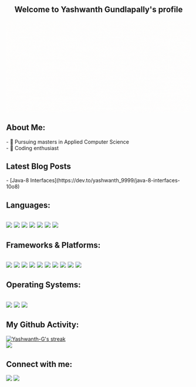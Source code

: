 <h2 align="center">Welcome to Yashwanth Gundlapally's profile</h2>
<p><img align="center" src="https://github.com/Yashwanth-G/Yashwanth-G/blob/main/cover.gif" width="1000" height="250"/></p>

<h2>About Me:</h2>
- 🔭 Pursuing masters in Applied Computer Science<br/>
- 🔭 Coding enthusiast

<h2>Latest Blog Posts</h2>
<!-- BLOG-POST-LIST:START -->
- [Java-8 Interfaces](https://dev.to/yashwanth_9999/java-8-interfaces-10o8)
<!-- BLOG-POST-LIST:END -->

<h2>Languages:</h2>
<h2>
<img src="https://img.shields.io/badge/java-%23ED8B00.svg?style=for-the-badge&logo=java&logoColor=white">
<img src="https://img.shields.io/badge/javascript-%23323330.svg?style=for-the-badge&logo=javascript&logoColor=%23F7DF1E">
<img src="https://img.shields.io/badge/python-3670A0?style=for-the-badge&logo=python&logoColor=ffdd54">
<img src="https://img.shields.io/badge/r-%23276DC3.svg?style=for-the-badge&logo=r&logoColor=white">
<img src="https://img.shields.io/badge/HTML-239120?style=for-the-badge&logo=html5&logoColor=white">
<img src="https://img.shields.io/badge/css3-%231572B6.svg?style=for-the-badge&logo=css3&logoColor=white">
<img src="https://img.shields.io/badge/c-%2300599C.svg?style=for-the-badge&logo=c&logoColor=white">
</h2>
<h2>Frameworks & Platforms:</h2>
<h2>
<img src="https://img.shields.io/badge/angular-%23DD0031.svg?style=for-the-badge&logo=angular&logoColor=white">
<img src="https://img.shields.io/badge/bootstrap-%23563D7C.svg?style=for-the-badge&logo=bootstrap&logoColor=white">
<img src="https://img.shields.io/badge/spring-%236DB33F.svg?style=for-the-badge&logo=spring&logoColor=white">
<img src="https://img.shields.io/badge/Docker-2CA5E0?style=for-the-badge&logo=docker&logoColor=white">
<img src="https://img.shields.io/badge/kubernetes-326ce5.svg?&style=for-the-badge&logo=kubernetes&logoColor=white">
<img src="https://img.shields.io/badge/Postman-FF6C37?style=for-the-badge&logo=Postman&logoColor=white">
<img src="https://img.shields.io/badge/React-20232A?style=for-the-badge&logo=react&logoColor=61DAFB">
<img src="https://img.shields.io/badge/Spring_Boot-F2F4F9?style=for-the-badge&logo=spring-boot">
<img src="https://img.shields.io/badge/Hibernate-59666C?style=for-the-badge&logo=Hibernate&logoColor=white"> 
<img src="https://img.shields.io/badge/Jira-0052CC?style=for-the-badge&logo=Jira&logoColor=white"> 
</h2>

<h2>Operating Systems:</h2>
<h2>
<img src="https://img.shields.io/badge/Windows-0078D6?style=for-the-badge&logo=windows&logoColor=white">
<img src="https://img.shields.io/badge/Linux-FCC624?style=for-the-badge&logo=linux&logoColor=black">
<img src="https://img.shields.io/badge/Ubuntu-E95420?style=for-the-badge&logo=ubuntu&logoColor=white"> 
</h2>

<h2> My Github Activity: </h2>
<p>
    <a href="#">
        <img title="🔥 Get streak stats for your profile at git.io/streak-stats" alt="Yashwanth-G's streak" src="https://github-readme-streak-stats.herokuapp.com/?user=Yashwanth-G&theme=black-ice&hide_border=true&stroke=0000&background=060A0CD0"/>
    </a>

  <br/>
    <a href="#"><img src="https://github-readme-stats.vercel.app/api?username=Yashwanth-G&show_icons=true&count_private=true&theme=react&hide_border=true&bg_color=0D1117" /></a>
</p>

<p>
<!--<h2>Top Languages used: </h2>  
  <a href="#"><img alt="Yashwanth-G's Top Languages" src="https://github-readme-stats.vercel.app/api/top-langs/?username=Yashwanth-G&langs_count=8&count_private=true&layout=compact&theme=react&hide_border=true&bg_color=0D1117" /></a>
  <br/>
  <!--<b>Note:</b> Top languages is only a metric of the languages my public code consists of and doesn't reflect experience or skill level.

<h2>My Contributions: </h2>
<a href="#"><img alt="Yashwanth-G's Activity Graph" src="https://activity-graph.herokuapp.com/graph?username=Yashwanth-G&bg_color=0D1117&color=5BCDEC&line=5BCDEC&point=FFFFFF&hide_border=true" /></a> 
-->

</p>

<!--
<h2>My Profile Views</h2>
<a href="#">
    <img src="https://komarev.com/ghpvc/?username=Yashwanth-G">
</a>-->
<!--<a href="https://github.com/Yashwanth-G?tab=followers"><img src="https://img.shields.io/github/followers/Yashwanth-G?label=Followers&style=social" alt="GitHub Badge"></a>-->


<h2> Connect with me: </h2>
<p align="left">
<a href="https://www.linkedin.com/in/imgyash/"><img src="https://img.shields.io/badge/linkedin-blue?style=flat&logo=linkedin&labelColor=blue"></a>
<a href="mailto:g.yashwanth896@gmail.com?subject=Contacting from Github ReadMe"><img src="https://img.shields.io/badge/Gmail-red?style=flat&logo=Gmail&labelColor=white"></a>
</p>
